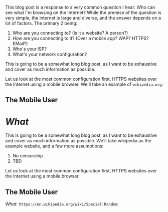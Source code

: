 This blog post is a response to a very common question I hear: Who can see what I'm browsing on the Internet? While the premise of the question is very simple, the internet is large and diverse, and the answer depends on a lot of factors. The primary 2 being:

1.  Who are you connecting to? (Is it a website? A person?)
2.  How are you connecting to it? (Over a mobile app? WAP? HTTPS? EMail?)
3.  Who's your ISP?
4.  What's your network configuration?

This is going to be a somewhat long blog post, as I want to be exhaustive and cover as much information as possible.

Let us look at the most common configuration first, HTTPS websites over the Internet using a mobile browser. We'll take an example of `wikipedia.org`.

## The Mobile User

# _What_

This is going to be a somewhat long blog post, as I want to be exhaustive and cover as much information as possible. We'll take wikipedia as the example website, and a few more assumptions:

1.  No censorship
2.  TBD

Let us look at the most common configuration first, HTTPS websites over the Internet using a mobile browser.

## The Mobile User

_What_: `https://en.wikipedia.org/wiki/Special:Random`
